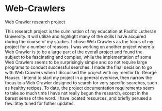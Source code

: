 Web-Crawlers
============

Web Crawler research project 

  This research project is the culmination of my education at Pacific Lutheran University.  It will utilize and 
highlight many of the skills I have acquired during the course of my studies. I chose Web Crawlers as the focus of my 
project for a number of reasons. I was working on another project where a Web Crawler is to be a large part of the overall project and found the subject to be fascinating and complex, while the implementation of some Web Crawlers seems to be surprisingly simple and do not require large programs to conduct successful searches. I made the final decision to go with Web Crawlers when I discussed the project with my mentor Dr. George Hauser. 
  I intend to start my project in a general overview, then narrow the focus to a Web Crawler designed to search for very specific searches, such as healthy recipes. To date, the project documentation requirements seem to take so much time I have not really begun the research, except in the barest sense of the word. I have located resources, and briefly perused a few. Stay tuned for futher updates.



